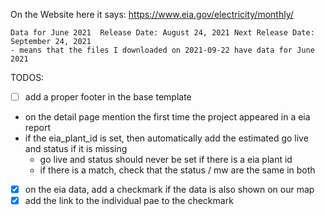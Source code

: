 

On the Website  here it says: https://www.eia.gov/electricity/monthly/

```
Data for June 2021	Release Date: August 24, 2021 Next Release Date: September 24, 2021 
- means that the files I downloaded on 2021-09-22 have data for June 2021

```

TODOS:


- [ ] add a proper footer in the base template

- on the detail page mention the first time the project appeared in a eia report
- if the eia_plant_id is set, then automatically add the estimated go live and status if it is missing
  - go live and status should never be set if there is a eia plant id
  - if there is a match, check that the status / mw are the same in both 

- [x] on the eia data, add a checkmark if the data is also shown on our map
- [x] add the link to the individual pae to the checkmark
